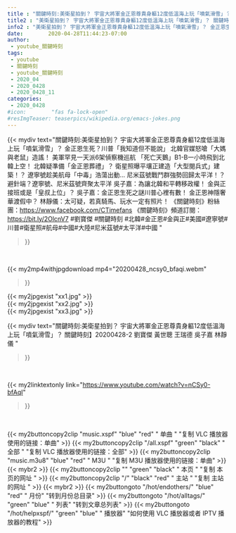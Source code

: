 ```yaml
---
title : "關鍵時刻:美衛星拍到？ 宇宙大將軍金正恩尊貴身軀12度低溫海上玩「噴氣滑雪」？ 關鍵時刻】20200428-2 劉寶傑 黃世聰 王瑞德 吳子嘉 林靜儀 "
title2 : "美衛星拍到？ 宇宙大將軍金正恩尊貴身軀12度低溫海上玩「噴氣滑雪」？ 關鍵時刻】20200428-2 劉寶傑 黃世聰 王瑞德 吳子嘉 林靜儀 "
info2 : "美衛星拍到？ 宇宙大將軍金正恩尊貴身軀12度低溫海上玩「噴氣滑雪」？ 金正恩生死？川普「我知道但不能說」 北韓官媒怒嗆「大媽與老鼠」造謠！ 美軍罕見一天派6架偵察機巡航 「死亡天鵝」B1-B一小時飛到北韓上空！ 北韓疑準備「金正恩葬禮」？ 衛星照曝平壤正建造「大型閱兵式」建築！？ 遼寧號趁美航母「中毒」浩蕩出動… 尼米茲號戰鬥群強勢回歸太平洋！？ 避針端？遼寧號、尼米茲號齊聚太平洋 吳子嘉：為讓北韓和平轉移政權！ 金與正接班或是「皇叔上位」？ 吳子嘉：金正恩生死之謎川普心裡有數！ 金正恩神隱奢華渡假中？ 林靜儀：太可疑，若真騎馬、玩水一定有照片！  《關鍵時刻》粉絲團：https://www.facebook.com/CTimefans 《關鍵時刻》頻道訂閱：https://bit.ly/2OlcnV7  #劉寶傑 #關鍵時刻 #北韓#金正恩#金與正#美國#遼寧號#川普#衛星照#航母#中國#大陸#尼米茲號#太平洋#中國 "
date:        2020-04-28T11:44:23-07:00
author:
 - youtube_關鍵時刻
tags:
 - youtube
 - 關鍵時刻
 - youtube_關鍵時刻
 - 2020_04
 - 2020_0428
 - 2020_0428_11
categories:
 - 2020_0428
#icon:        "fas fa-lock-open"
#resImgTeaser: teaserpics/wikipedia.org/emacs-jokes.png
---
```


{{< mydiv text="關鍵時刻:美衛星拍到？ 宇宙大將軍金正恩尊貴身軀12度低溫海上玩「噴氣滑雪」？ 金正恩生死？川普「我知道但不能說」 北韓官媒怒嗆「大媽與老鼠」造謠！ 美軍罕見一天派6架偵察機巡航 「死亡天鵝」B1-B一小時飛到北韓上空！ 北韓疑準備「金正恩葬禮」？ 衛星照曝平壤正建造「大型閱兵式」建築！？ 遼寧號趁美航母「中毒」浩蕩出動… 尼米茲號戰鬥群強勢回歸太平洋！？ 避針端？遼寧號、尼米茲號齊聚太平洋 吳子嘉：為讓北韓和平轉移政權！ 金與正接班或是「皇叔上位」？ 吳子嘉：金正恩生死之謎川普心裡有數！ 金正恩神隱奢華渡假中？ 林靜儀：太可疑，若真騎馬、玩水一定有照片！  《關鍵時刻》粉絲團：https://www.facebook.com/CTimefans 《關鍵時刻》頻道訂閱：https://bit.ly/2OlcnV7  #劉寶傑 #關鍵時刻 #北韓#金正恩#金與正#美國#遼寧號#川普#衛星照#航母#中國#大陸#尼米茲號#太平洋#中國 "
>}}
<br>


{{< my2mp4withjpgdownload mp4="20200428_ncsy0_bfaqi.webm"
>}}

{{< my2jpgexist "xx1.jpg" >}}<br>
{{< my2jpgexist "xx2.jpg" >}}<br>
{{< my2jpgexist "xx3.jpg" >}}<br>



{{< mydiv text="關鍵時刻:美衛星拍到？ 宇宙大將軍金正恩尊貴身軀12度低溫海上玩「噴氣滑雪」？ 關鍵時刻】20200428-2 劉寶傑 黃世聰 王瑞德 吳子嘉 林靜儀 "
>}}
<br>

{{< my2linktextonly link="https://www.youtube.com/watch?v=nCSy0-bfAqI"
>}}


<br>

{{< my2buttoncopy2clip "music.xspf"        "blue"   "red"    " 单曲 "  "复制 VLC 播放器使用的链接：单曲" >}} {{< my2buttoncopy2clip "/all.xspf"         "green"  "black"  " 全部 "  "复制 VLC 播放器使用的链接：全部" >}} {{< my2buttoncopy2clip "music.m3u8"        "blue"   "red"    " M3U  "    "复制 M3U 播放器使用的链接：单曲" >}} {{< mybr2 >}} {{< my2buttoncopy2clip ""                  "green"  "black"  " 本页 "    "复制 本页的网址 " >}} {{< my2buttoncopy2clip "/"                 "black"  "red"    " 主站 "    "复制 主站的网址 " >}} {{< mybr2 >}} {{< my2buttongoto      "/hot/endothers/"   "blue"   "red"    " 月份"   "转到月份总目录" >}} {{< my2buttongoto      "/hot/alltags/"     "green"  "blue"   " 列表"   "转到文章总列表" >}} {{< my2buttongoto      "/hot/helpxspf/"    "green"  "blue"   " 播放器" "如何使用 VLC 播放器或者 IPTV 播放器的教程" >}} 
